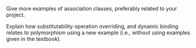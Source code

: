 <div id="objects_what">

<include src="../../book/oop/objects/what/q-essay-describeObjectInScenario.md" />

</div>


<div id="classes_what">

<include src="../../book/oop/classes/what/q-essay-identifyClassesAndObjects.md" />

</div>


<div id="classes_enumerations">

<include src="../../book/oop/classes/enumerations/q-essay-defineWeekDays.md" />

</div>


<div id="associations_associationClasses">

Give more examples of association classes, preferably related to your project.

</div>


<div id="polymorphism_how">

Explain how substitutability operation overriding, and dynamic binding relates to polymorphism using a new example (i.e., without using examples given in the textbook).

</div>